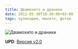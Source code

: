 ```yaml
---
title: Двамохито и драники
date: 2012-05-30T18:30:00+03:00
tags: кулинария, мохито, фотки
---
```


![](http://c358655.r55.cf1.rackcdn.com/twomojito.jpg "Двамохито и драники")

**UPD**: [Версия v2.0](/post/twomojito2)
